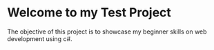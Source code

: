 # Welcome to my Test Project

The objective of this project is to showcase my beginner skills on web development using c#.
